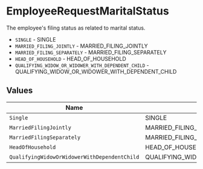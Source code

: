 # EmployeeRequestMaritalStatus

The employee's filing status as related to marital status.

* `SINGLE` - SINGLE
* `MARRIED_FILING_JOINTLY` - MARRIED_FILING_JOINTLY
* `MARRIED_FILING_SEPARATELY` - MARRIED_FILING_SEPARATELY
* `HEAD_OF_HOUSEHOLD` - HEAD_OF_HOUSEHOLD
* `QUALIFYING_WIDOW_OR_WIDOWER_WITH_DEPENDENT_CHILD` - QUALIFYING_WIDOW_OR_WIDOWER_WITH_DEPENDENT_CHILD


## Values

| Name                                             | Value                                            |
| ------------------------------------------------ | ------------------------------------------------ |
| `Single`                                         | SINGLE                                           |
| `MarriedFilingJointly`                           | MARRIED_FILING_JOINTLY                           |
| `MarriedFilingSeparately`                        | MARRIED_FILING_SEPARATELY                        |
| `HeadOfHousehold`                                | HEAD_OF_HOUSEHOLD                                |
| `QualifyingWidowOrWidowerWithDependentChild`     | QUALIFYING_WIDOW_OR_WIDOWER_WITH_DEPENDENT_CHILD |